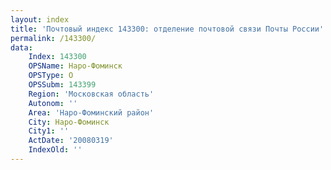 ```yaml
---
layout: index
title: 'Почтовый индекс 143300: отделение почтовой связи Почты России'
permalink: /143300/
data:
    Index: 143300
    OPSName: Наро-Фоминск
    OPSType: О
    OPSSubm: 143399
    Region: 'Московская область'
    Autonom: ''
    Area: 'Наро-Фоминский район'
    City: Наро-Фоминск
    City1: ''
    ActDate: '20080319'
    IndexOld: ''
---
```


